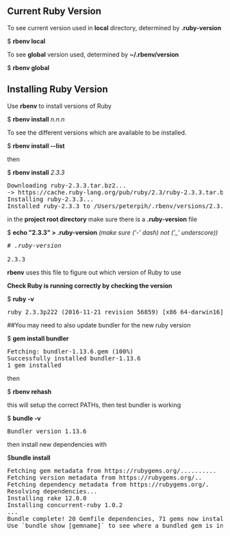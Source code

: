 <h2>Current Ruby Version</h2>

To see current version used in <b>local</b> directory, determined by <b>.ruby-version</b>  

$ <b>rbenv local</b>

To see <b>global</b> version used, determined by <b>~/.rbenv/version</b>

$ <b>rbenv global</b>

<h2>Installing Ruby Version</h2>

Use <b>rbenv</b> to install versions of Ruby  

$ <b>rbenv install</b> <em>n.n.n</em>

To see the different versions which are available to be installed.  

$ <b>rbenv install --list</b>  

then

$ <b>rbenv install</b> <em>2.3.3</em>
<pre>
Downloading ruby-2.3.3.tar.bz2...
-> https://cache.ruby-lang.org/pub/ruby/2.3/ruby-2.3.3.tar.bz2
Installing ruby-2.3.3...
Installed ruby-2.3.3 to /Users/peterpih/.rbenv/versions/2.3.3
</pre>

in the <b>project root directory</b> make sure there is a <b>.ruby-version</b> file

$ <b>echo "2.3.3" > .ruby-version</b> <em>(make sure ('-' dash) not ('_' underscore))</em>
<pre>
<em># .ruby-version</em>

2.3.3
</pre>

<b>rbenv</b> uses this file to figure out which version of Ruby to use

<b>Check Ruby is running correctly by checking the version</b>

$ <b>ruby -v</b>
<pre>
ruby 2.3.3p222 (2016-11-21 revision 56859) [x86_64-darwin16]
</pre>

##You may need to also update bundler for the new ruby version

$ <b>gem install bundler</b>
<pre>
Fetching: bundler-1.13.6.gem (100%)
Successfully installed bundler-1.13.6
1 gem installed
</pre>

then

$ <b>rbenv rehash</b>

this will setup the correct PATHs, then test bundler is working

$ <b>bundle -v</b>
<pre>
Bundler version 1.13.6
</pre>

then install new dependencies with

$<b>bundle install</b>
<pre>
Fetching gem metadata from https://rubygems.org/..........
Fetching version metadata from https://rubygems.org/..
Fetching dependency metadata from https://rubygems.org/.
Resolving dependencies...
Installing rake 12.0.0
Installing concurrent-ruby 1.0.2
...
Bundle complete! 20 Gemfile dependencies, 71 gems now installed.
Use `bundle show [gemname]` to see where a bundled gem is installed.
</pre>
